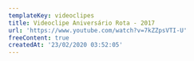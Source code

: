 ```yaml
---
templateKey: videoclipes
title: Videoclipe Aniversário Rota - 2017
url: 'https://www.youtube.com/watch?v=7kZZpsVTI-U'
freeContent: true
createdAt: '23/02/2020 03:52:05'
---
```


